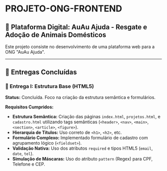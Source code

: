 # PROJETO-ONG-FRONTEND

## 🐾 Plataforma Digital: AuAu Ajuda - Resgate e Adoção de Animais Domésticos

Este projeto consiste no desenvolvimento de uma plataforma web para a ONG "AuAu Ajuda".

---

## 🚀 Entregas Concluídas

### 🎯 Entrega I: Estrutura Base (HTML5)

**Status:** Concluída. Foco na criação da estrutura semântica e formulários.

**Requisitos Cumpridos:**

* **Estrutura Semântica:** Criação das páginas `index.html`, `projetos.html`, e `cadastro.html` utilizando tags semânticas (`<header>`, `<nav>`, `<main>`, `<section>`, `<article>`, `<figure>`).
* **Hierarquia de Títulos:** Uso correto de `<h1>`, `<h2>`, etc.
* **Formulário Complexo:** Implementado formulário de cadastro com agrupamento lógico (`<fieldset>`).
* **Validação Nativa:** Uso dos atributos `required` e tipos HTML5 (`email`, `date`, `tel`).
* **Simulação de Máscaras:** Uso do atributo `pattern` (Regex) para CPF, Telefone e CEP.